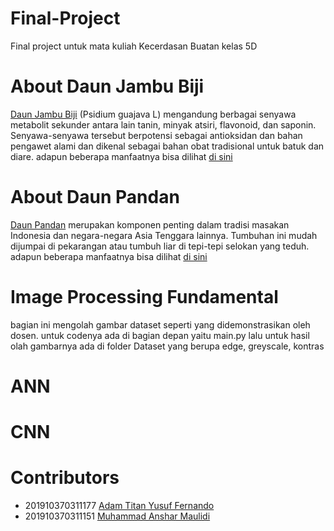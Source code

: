 # Final-Project
Final project untuk mata kuliah Kecerdasan Buatan kelas 5D


# About Daun Jambu Biji
[Daun Jambu Biji](https://www.google.com/search?q=daun+jambu+biji+adalah&sxsrf=AOaemvLuT0yJeDIg9qVMs1dnvrBZkTi0sg:1634790808413&source=lnms&tbm=isch&sa=X&ved=2ahUKEwjxg6ur1trzAhUUfH0KHVNtBZAQ_AUoAnoECAEQBA&biw=1366&bih=663&dpr=1) (Psidium guajava L) mengandung berbagai senyawa metabolit sekunder antara lain tanin, minyak atsiri, flavonoid, dan saponin. Senyawa-senyawa tersebut berpotensi sebagai antioksidan dan bahan pengawet alami dan dikenal sebagai bahan obat tradisional untuk batuk dan diare. adapun beberapa manfaatnya bisa dilihat [di sini](https://artikel.rumah123.com/12-manfaat-daun-jambu-biji-bisa-untuk-perawatan-wajah-dan-rambut-80606)

# About Daun Pandan
[Daun Pandan](https://www.google.com/search?q=daun+pandan&tbm=isch&ved=2ahUKEwj-yZa119rzAhXkjtgFHT7PBpsQ2-cCegQIABAA&oq=daun+pandan&gs_lcp=CgNpbWcQAzIICAAQgAQQsQMyBQgAEIAEMgUIABCABDIFCAAQgAQyBQgAEIAEMgUIABCABDIFCAAQgAQyBQgAEIAEMgUIABCABDIFCAAQgAQ6BwgjEO8DECc6BAgAEBg6CwgAEIAEELEDEIMBUMqHAViqiwFgzI0BaABwAHgBgAHjAYgBogWSAQU2LjAuMZgBAKABAaoBC2d3cy13aXotaW1nwAEB&sclient=img&ei=ue5wYb6JHeSd4t4Pvp6b2Ak&bih=663&biw=1366) merupakan komponen penting dalam tradisi masakan Indonesia dan negara-negara Asia Tenggara lainnya. Tumbuhan ini mudah dijumpai di pekarangan atau tumbuh liar di tepi-tepi selokan yang teduh. adapun beberapa manfaatnya bisa dilihat [di sini](https://www.dream.co.id/fresh/22-manfaat-daun-pandan-untuk-kesehatan-tubuh-tak-perlu-diragukan-lagi-191011f.html)

# Image Processing Fundamental
 bagian ini mengolah gambar dataset seperti yang didemonstrasikan oleh dosen. untuk codenya ada di bagian depan yaitu main.py lalu untuk hasil olah gambarnya ada di folder Dataset yang berupa edge, greyscale, kontras

# ANN

# CNN

# Contributors
* 201910370311177  [Adam Titan Yusuf Fernando](https://github.com/2019-177-Adam)
* 201910370311151  [Muhammad Anshar Maulidi](https://github.com/Ansar23-x)
